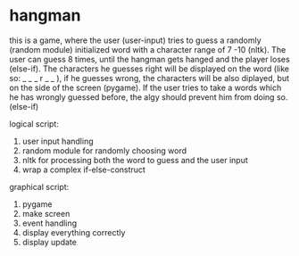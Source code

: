 # hangman

this is a game, where the user (user-input) tries to guess a randomly (random module) initialized word with a character range of 7 -10 (nltk). The user can guess 8 times, until the hangman gets hanged and the player loses (else-if). The characters he guesses right will be displayed on the word (like so: _ _ _ r _ _ ), if he guesses wrong, the characters will be also diplayed, but on the side of the screen (pygame). If the user tries to take a words which he has wrongly guessed before, the algy should prevent him from doing so. (else-if)

logical script:

1. user input handling
2. random module for randomly choosing word
3. nltk for processing both the word to guess and the user input
4. wrap a complex if-else-construct

graphical script:

1. pygame
2. make screen
4. event handling
3. display everything correctly
5. display update
